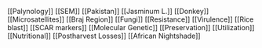 [[Palynology]]
[[SEM]]
[[Pakistan]]
[[Jasminum L.]]
[[Donkey]]
[[Microsatellites]]
[[Braj Region]]
[[Fungi]]
[[Resistance]]
[[Virulence]]
[[Rice blast]]
[[SCAR markers]]
[[Molecular Genetic]]
[[Preservation]]
[[Utilization]]
[[Nutritional]]
[[Postharvest Losses]]
[[African Nightshade]]
